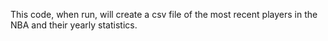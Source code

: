 This code, when run, will create a csv file of the most recent players in the NBA and their yearly statistics.
